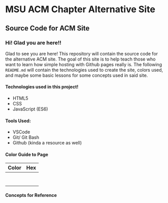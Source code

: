 # MSU ACM Chapter Alternative Site #

## Source Code for ACM Site ##


### Hi! Glad you are here!! ###
Glad to see you are here! 
This repository will contain the source code for the alternative ACM site. The goal of this site is to help teach those who want to learn how simple hosting with 
Github pages really is. The following `README.md` will contain the technologies used to create the site, colors used, and maybe some basic lessons for some concepts used in said site. 

#### Technologies used in this project! ####
- HTML5
- CSS 
- JavaScript (ES6)

#### Tools Used:
- VSCode
- Git/ Git Bash
- Github (kinda a resource as well)
#### Color Guide to Page ####

Color | Hex
------|------  
      |
      | 
      | 
      | 
      | 
      | 
      | 



#### Concepts for Reference ####




